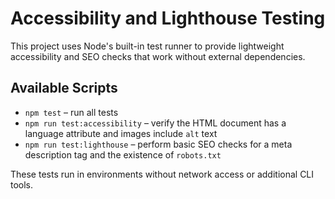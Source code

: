 # Accessibility and Lighthouse Testing

This project uses Node's built-in test runner to provide lightweight accessibility and SEO checks that work without external dependencies.

## Available Scripts

- `npm test` – run all tests
- `npm run test:accessibility` – verify the HTML document has a language attribute and images include `alt` text
- `npm run test:lighthouse` – perform basic SEO checks for a meta description tag and the existence of `robots.txt`

These tests run in environments without network access or additional CLI tools.
